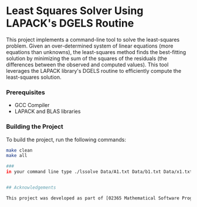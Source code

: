 # Least Squares Solver Using LAPACK's DGELS Routine

This project implements a command-line tool to solve the least-squares problem. Given an over-determined system of linear equations (more equations than unknowns), the least-squares method finds the best-fitting solution by minimizing the sum of the squares of the residuals (the differences between the observed and computed values). This tool leverages the LAPACK library's DGELS routine to efficiently compute the least-squares solution.

### Prerequisites

- GCC Compiler
- LAPACK and BLAS libraries

### Building the Project

To build the project, run the following commands:

```bash
make clean
make all

###
in your command line type ./lssolve Data/A1.txt Data/b1.txt Data/x1.txt


## Acknowledgements

This project was developed as part of [02365 Mathematical Software Programming] at [DTU]. The Makefile and initial project structure were provided by Professor Martin Skovgaard Andersen. All code in `call_dgels.c` and `lssolve.c` was written by me as part of the course assignment.
